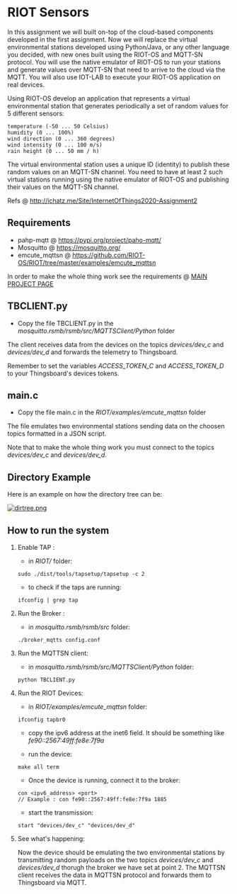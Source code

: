 # RIOT Sensors
In this assignment we will built on-top of the cloud-based components developed in the first assignment. Now we will replace the virtual environmental stations developed using Python/Java, or any other language you decided, with new ones built using the RIOT-OS and MQTT-SN protocol. You will use the native emulator of RIOT-OS to run your stations and generate values over MQTT-SN that need to arrive to the cloud via the MQTT. You will also use IOT-LAB to execute your RIOT-OS application on real devices.

Using RIOT-OS develop an application that represents a virtual environmental station that generates periodically a set of random values for 5 different sensors:

    temperature (-50 ... 50 Celsius)
    humidity (0 ... 100%)
    wind direction (0 ... 360 degrees)
    wind intensity (0 ... 100 m/s)
    rain height (0 ... 50 mm / h) 

The virtual environmental station uses a unique ID (identity) to publish these random values on an MQTT-SN channel. You need to have at least 2 such virtual stations running using the native emulator of RIOT-OS and publishing their values on the MQTT-SN channel.

Refs @ http://ichatz.me/Site/InternetOfThings2020-Assignment2

## Requirements
- pahp-mqtt @ https://pypi.org/project/paho-mqtt/
- Mosquitto @ https://mosquitto.org/
- emcute_mqttsn @ https://github.com/RIOT-OS/RIOT/tree/master/examples/emcute_mqttsn

In order to make the whole thing work see the requirements @ [MAIN PROJECT PAGE](https://github.com/PanK0/iot-project#requirements)

## TBCLIENT.py 
- Copy the file TBCLIENT.py in the _mosquitto.rsmb/rsmb/src/MQTTSClient/Python_ folder

The client receives data from the devices on the topics _devices/dev\_c_ and _devices/dev\_d_ and forwards the telemetry to Thingsboard.

Remember to set the variables _ACCESS\_TOKEN\_C_ and _ACCESS\_TOKEN\_D_ to your Thingsboard's devices tokens.

## main.c
- Copy the file main.c in the _RIOT/examples/emcute_mqttsn_ folder

The file emulates two environmental stations sending data on the choosen topics formatted in a JSON script.

Note that to make the whole thing work you must connect to the topics _devices/dev\_c_ and _devices/dev\_d_.

## Directory Example
Here is an example on how the directory tree can be:

[![dirtree.png](https://i.postimg.cc/zv3dYCsL/dirtree.png)](https://postimg.cc/QKGgpTxs)

## How to run the system
1. Enable TAP :

    - in _RIOT/_ folder:
    
    ```
    sudo ./dist/tools/tapsetup/tapsetup -c 2
    ```
    
    - to check if the taps are running:
    
    ```
    ifconfig | grep tap
    ```

2. Run the Broker :

    - in _mosquitto.rsmb/rsmb/src_ folder:
    
    ```
    ./broker_mqtts config.conf
    ```

3. Run the MQTTSN client:

    - in _mosquitto.rsmb/rsmb/src/MQTTSClient/Python_ folder:
    
    ```
    python TBCLIENT.py
    ```
    
4. Run the RIOT Devices:
    
    - in _RIOT/examples/emcute_mqttsn_ folder:
    
    ```
    ifconfig tapbr0
    ```
    - copy the ipv6 address at the inet6 field. It should be something like _fe90::2567:49ff:fe8e:7f9a_
    
    - run the device: 
    
    ```
    make all term
    ```
    
    - Once the device is running, connect it to the broker:
    
    ```
    con <ipv6_address> <port>
    // Example : con fe90::2567:49ff:fe8e:7f9a 1885
    ```
    - start the transmission:
    
    ```
    start "devices/dev_c" "devices/dev_d"
    ```
    
5. See what's happening:

    Now the device should be emulating the two environmental stations by transmitting random payloads on the two topics _devices/dev\_c_ and _devices/dev\_d_ thorugh the broker we have set at point 2.
    The MQTTSN client receives the data in MQTTSN protocol and forwards them to Thingsboard via MQTT.

